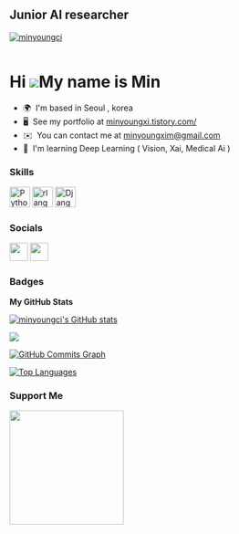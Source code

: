 Junior AI researcher
--------------------
<p align="left"> <a href="https://github.com/ryo-ma/github-profile-trophy"><img src="https://github-profile-trophy.vercel.app/?username=minyoungci" alt="minyoungci" /></a> </p>

<p align="left"> <a href="https://twitter.com/" target="blank"><img src="https://img.shields.io/twitter/follow/?logo=twitter&style=for-the-badge" alt="" /></a> </p>

Hi ![](https://user-images.githubusercontent.com/18350557/176309783-0785949b-9127-417c-8b55-ab5a4333674e.gif)My name is Min
===========================================================================================================================

* 🌍  I'm based in Seoul , korea
* 🖥️  See my portfolio at [minyoungxi.tistory.com/](http://minyoungxi.tistory.com/)
* ✉️  You can contact me at [minyoungxim@gmail.com](mailto:minyoungxim@gmail.com)
* 🧠  I'm learning Deep Learning ( Vision, Xai, Medical Ai )

### Skills


<p align="left">
<a href="https://www.python.org/" target="_blank" rel="noreferrer"><img src="https://raw.githubusercontent.com/danielcranney/readme-generator/main/public/icons/skills/python-colored.svg" width="36" height="36" alt="Python" /></a>
<a href="https://www.r-project.org/" target="_blank" rel="noreferrer"><img src="https://raw.githubusercontent.com/danielcranney/readme-generator/main/public/icons/skills/rlang-colored.svg" width="36" height="36" alt="rlang" /></a>
<a href="https://www.djangoproject.com/" target="_blank" rel="noreferrer"><img src="https://raw.githubusercontent.com/danielcranney/readme-generator/main/public/icons/skills/django-colored.svg" width="36" height="36" alt="Django" /></a>
</p>


### Socials

<p align="left"> <a href="https://www.github.com/minyoungci" target="_blank" rel="noreferrer"><img src="https://raw.githubusercontent.com/danielcranney/readme-generator/main/public/icons/socials/github.svg" width="32" height="32" /></a> <a href="https://www.linkedin.com/in/minyoung-kim-327a5b223/" target="_blank" rel="noreferrer"><img src="https://raw.githubusercontent.com/danielcranney/readme-generator/main/public/icons/socials/linkedin.svg" width="32" height="32" /></a></p>

### Badges

<b>My GitHub Stats</b>

<a href="http://www.github.com/minyoungci"><img src="https://github-readme-stats.vercel.app/api?username=minyoungci&show_icons=true&hide=stars,prs,contribs&count_private=true&title_color=ffffff&text_color=ec4899&icon_color=ec4899&bg_color=000000&hide_border=true&show_icons=true" alt="minyoungci's GitHub stats" /></a>

<a href="http://www.github.com/minyoungci"><img src="https://github-readme-streak-stats.herokuapp.com/?user=minyoungci&stroke=ec4899&background=000000&ring=ffffff&fire=ffffff&currStreakNum=ec4899&currStreakLabel=ffffff&sideNums=ec4899&sideLabels=ec4899&dates=ec4899&hide_border=true" /></a>

<a href="http://www.github.com/minyoungci"><img src="https://github-readme-activity-graph.cyclic.app/graph?username=minyoungci&bg_color=000000&color=ec4899&line=ec4899&point=ec4899&area_color=000000&area=true&hide_border=true&custom_title=GitHub%20Commits%20Graph" alt="GitHub Commits Graph" /></a>

<a href="https://github.com/minyoungci" align="left"><img src="https://github-readme-stats.vercel.app/api/top-langs/?username=minyoungci&langs_count=10&title_color=ffffff&text_color=ec4899&icon_color=ec4899&bg_color=000000&hide_border=true&locale=en&custom_title=Top%20%Languages" alt="Top Languages" /></a>

### Support Me

<a href="https://www.buymeacoffee.com/miinyoungci"><img src="https://cdn.buymeacoffee.com/buttons/v2/default-yellow.png" width="200" /></a>
